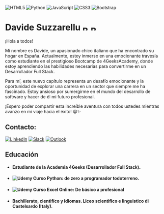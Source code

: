 ![HTML5](https://img.shields.io/badge/html5-%23E34F26.svg?style=for-the-badge&logo=html5&logoColor=white)
![Python](https://img.shields.io/badge/python-3670A0?style=for-the-badge&logo=python&logoColor=ffdd54)
![JavaScript](https://img.shields.io/badge/javascript-%23323330.svg?style=for-the-badge&logo=javascript&logoColor=%23F7DF1E)
![CSS3](https://img.shields.io/badge/css3-%231572B6.svg?style=for-the-badge&logo=css3&logoColor=white)
![Bootstrap](https://img.shields.io/badge/bootstrap-%238511FA.svg?style=for-the-badge&logo=bootstrap&logoColor=white)
# Davide Suzzarellu <img src="https://upload.wikimedia.org/wikipedia/commons/0/03/Flag_of_Italy.svg" alt="Bandera de Italia" width="20" height="15"> <img src="https://upload.wikimedia.org/wikipedia/commons/9/9a/Flag_of_Spain.svg" alt="Bandera de España" width="20" height="15">
¡Hola a todos!

Mi nombre es Davide, un apasionado chico italiano que ha encontrado su hogar en España. Actualmente, estoy inmerso en una emocionante travesía como estudiante en el prestigioso Bootcamp de 4GeeksAcademy, donde estoy aprendiendo las habilidades necesarias para convertirme en un Desarrollador Full Stack.

Para mí, este nuevo capítulo representa un desafío emocionante y la oportunidad de explorar una carrera en un sector que siempre me ha fascinado. Estoy ansioso por sumergirme en el mundo del desarrollo de software y hacer de él mi futuro profesional.

¡Espero poder compartir esta increíble aventura con todos ustedes mientras avanzo en mi viaje hacia el éxito! 😁✨
## Contacto:
[![LinkedIn](https://img.shields.io/badge/LinkedIn--blue?style=social&logo=linkedin)](https://www.linkedin.com/in/davide-suzzarellu-95912226b/) 
[![Slack](https://img.shields.io/badge/Slack-4A154B?style=for-the-social&logo=slack&logoColor=white)](https://app.slack.com/client/T0BFXMWMV/C0BG1MAV7)
[![Outlook](https://img.shields.io/badge/Outlook-0072C6?style=for-the-social&logo=microsoft-outlook&logoColor=white)](https://outlook.live.com/mail/0/?actSwt=true)
## Educación 
- #### Estudiante de la Academia 4Geeks (Desarrollador Full Stack).
- #### ![Udemy](https://img.shields.io/badge/Udemy-A435F0?style=for-the-logo=Udemy&logoColor=white) Curso Python: de zero a programador todoterreno.
- #### ![Udemy](https://img.shields.io/badge/Udemy-A435F0?style=for-the-logo=Udemy&logoColor=white) Curso Excel Online: De básico a profesional
- #### Bachillerato, cientifíco y idiomas. Liceo scientifico e linguistico di Castelsardo (Italy).
> 
<!--
**DavideSuzzarellu/DavideSuzzarellu** is a ✨ _special_ ✨ repository because its `README.md` (this file) appears on your GitHub profile.

Here are some ideas to get you started:

- 🔭 I’m currently working on ...
- 🌱 I’m currently learning ...
- 👯 I’m looking to collaborate on ...
- 🤔 I’m looking for help with ...
- 💬 Ask me about ...
- 📫 How to reach me: ...
- 😄 Pronouns: ...
- ⚡ Fun fact: ...
-->
